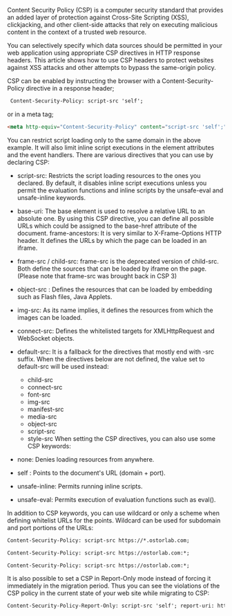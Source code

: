 Content Security Policy (CSP) is a computer security standard that provides an added layer of protection against
Cross-Site Scripting (XSS), clickjacking, and other client-side attacks that rely on executing malicious content in the
context of a trusted web resource.

You can selectively specify which data sources should be
permitted in your web application using appropriate CSP directives in HTTP response headers. This article shows how to use CSP headers to protect websites against XSS attacks and
other attempts to bypass the same-origin policy.

CSP can be enabled by instructing the browser with a Content-Security-Policy directive in a response header;

```html
 Content-Security-Policy: script-src 'self';
```

or in a meta tag;

```html
<meta http-equiv="Content-Security-Policy" content="script-src 'self';"> 
```

You can restrict script loading only to the same domain in the above example. It will also limit inline script
executions in the element attributes and the event handlers. There are various directives that you can use by
declaring CSP:

- script-src: Restricts the script loading resources to the ones you declared. By default, it disables inline script
  executions unless you permit the evaluation functions and inline scripts by the unsafe-eval and unsafe-inline
  keywords.
- base-uri: The base element is used to resolve a relative URL to an absolute one. By using this CSP directive, you can
  define all possible URLs which could be assigned to the base-href attribute of the document.
  frame-ancestors: It is very similar to X-Frame-Options HTTP header. It defines the URLs by which the page can be
  loaded in an iframe.
- frame-src / child-src: frame-src is the deprecated version of child-src. Both define the sources that can be loaded by
  iframe on the page. (Please note that frame-src was brought back in CSP 3)
- object-src : Defines the resources that can be loaded by embedding such as Flash files, Java Applets.
- img-src: As its name implies, it defines the resources from which the images can be loaded.
- connect-src: Defines the whitelisted targets for XMLHttpRequest and WebSocket objects.
- default-src: It is a fallback for the directives that mostly end with -src suffix. When the directives below are not
  defined, the value set to default-src will be used instead:
    - child-src
    - connect-src
    - font-src
    - img-src
    - manifest-src
    - media-src
    - object-src
    - script-src
    - style-src
      When setting the CSP directives, you can also use some CSP keywords:

- none: Denies loading resources from anywhere.
- self : Points to the document's URL (domain + port).
- unsafe-inline: Permits running inline scripts.
- unsafe-eval: Permits execution of evaluation functions such as eval().

In addition to CSP keywords, you can use wildcard or only a scheme when defining whitelist URLs for the points.
Wildcard can be used for subdomain and port portions of the URLs:

```html
Content-Security-Policy: script-src https://*.ostorlab.com;
```

```html
Content-Security-Policy: script-src https://ostorlab.com:*;
```

```html
Content-Security-Policy: script-src https://ostorlab.com:*;
```

It is also possible to set a CSP in Report-Only mode instead of forcing it immediately in the migration period. Thus you
can see the violations of the CSP policy in the current state of your web site while migrating to CSP:

```html
Content-Security-Policy-Report-Only: script-src 'self'; report-uri: https://ostorlab.com;
```
